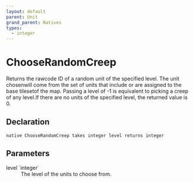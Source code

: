 ```yaml
---
layout: default
parent: Unit
grand_parent: Natives
types:
  - integer
---
```


# ChooseRandomCreep
Returns the rawcode ID of a random unit of the specified level. The unit chosenwill come from the set of units that include or are assigned to the base tilesetof the map. Passing a level of -1 is equivalent to picking a creep of any level.If there are no units of the specified level, the returned value is 0.

## Declaration

```
native ChooseRandomCreep takes integer level returns integer
```

## Parameters
<dl>
  <dt>level `integer`</dt>
  <dd>The level of the units to choose from.</dd>
</dl>